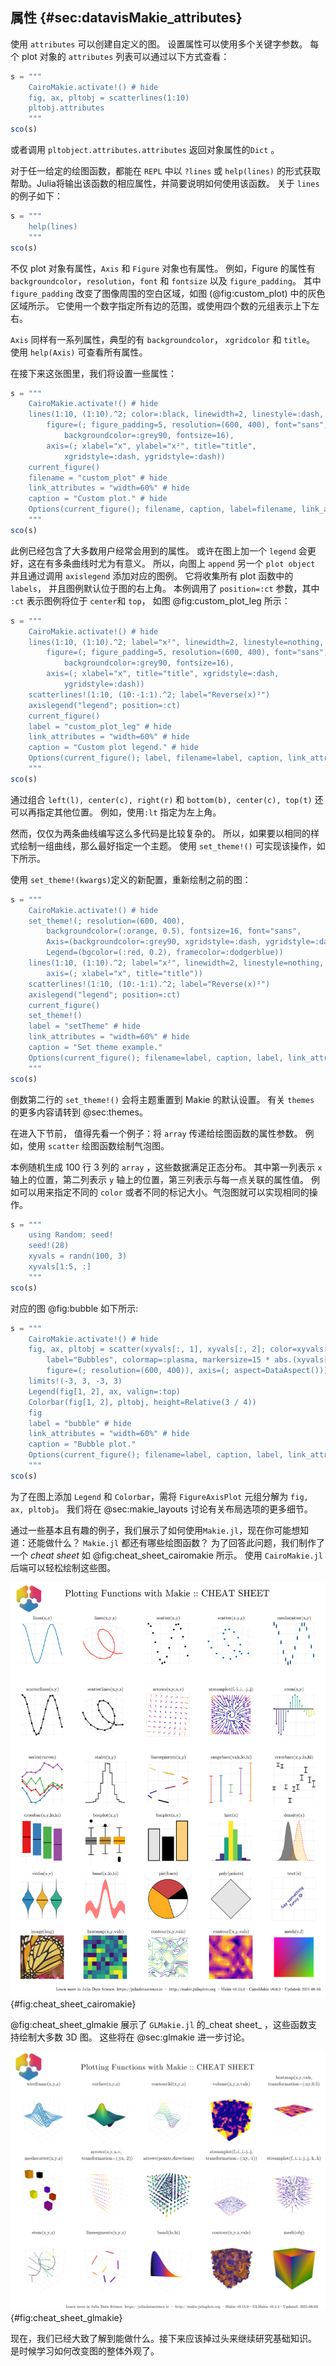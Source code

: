 ## 属性 {#sec:datavisMakie_attributes}

使用 `attributes` 可以创建自定义的图。
设置属性可以使用多个关键字参数。
每个 plot 对象的 `attributes` 列表可以通过以下方式查看：

```jl
s = """
    CairoMakie.activate!() # hide
    fig, ax, pltobj = scatterlines(1:10)
    pltobj.attributes
    """
sco(s)
```

或者调用 `pltobject.attributes.attributes` 返回对象属性的`Dict` 。

对于任一给定的绘图函数，都能在 `REPL` 中以 `?lines` 或 `help(lines)` 的形式获取帮助。Julia将输出该函数的相应属性，并简要说明如何使用该函数。
关于 `lines` 的例子如下：

```jl
s = """
    help(lines)
    """
sco(s)
```

不仅 plot 对象有属性，`Axis` 和 `Figure` 对象也有属性。
例如，Figure 的属性有 `backgroundcolor`，`resolution`，`font` 和 `fontsize` 以及 `figure_padding`。 其中 `figure_padding` 改变了图像周围的空白区域，如图 (@fig:custom_plot) 中的灰色区域所示。
它使用一个数字指定所有边的范围，或使用四个数的元组表示上下左右。

`Axis` 同样有一系列属性，典型的有 `backgroundcolor`， `xgridcolor` 和 `title`。
使用 `help(Axis)` 可查看所有属性。

在接下来这张图里，我们将设置一些属性：

```jl
s = """
    CairoMakie.activate!() # hide
    lines(1:10, (1:10).^2; color=:black, linewidth=2, linestyle=:dash,
        figure=(; figure_padding=5, resolution=(600, 400), font="sans",
            backgroundcolor=:grey90, fontsize=16),
        axis=(; xlabel="x", ylabel="x²", title="title",
            xgridstyle=:dash, ygridstyle=:dash))
    current_figure()
    filename = "custom_plot" # hide
    link_attributes = "width=60%" # hide
    caption = "Custom plot." # hide
    Options(current_figure(); filename, caption, label=filename, link_attributes) # hide
    """
sco(s)
```

此例已经包含了大多数用户经常会用到的属性。
或许在图上加一个 `legend` 会更好，这在有多条曲线时尤为有意义。
所以，向图上 `append` 另一个 `plot object` 并且通过调用 `axislegend` 添加对应的图例。
它将收集所有 plot 函数中的 `labels`， 并且图例默认位于图的右上角。
本例调用了 `position=:ct` 参数，其中 `:ct` 表示图例将位于 `center`和 `top`， 如图 @fig:custom_plot_leg 所示：

```jl
s = """
    CairoMakie.activate!() # hide
    lines(1:10, (1:10).^2; label="x²", linewidth=2, linestyle=nothing,
        figure=(; figure_padding=5, resolution=(600, 400), font="sans",
            backgroundcolor=:grey90, fontsize=16),
        axis=(; xlabel="x", title="title", xgridstyle=:dash,
            ygridstyle=:dash))
    scatterlines!(1:10, (10:-1:1).^2; label="Reverse(x)²")
    axislegend("legend"; position=:ct)
    current_figure()
    label = "custom_plot_leg" # hide
    link_attributes = "width=60%" # hide
    caption = "Custom plot legend." # hide
    Options(current_figure(); label, filename=label, caption, link_attributes) # hide
    """
sco(s)
```

通过组合 `left(l), center(c), right(r)` 和 `bottom(b), center(c), top(t)` 还可以再指定其他位置。
例如，使用`:lt` 指定为左上角。

然而，仅仅为两条曲线编写这么多代码是比较复杂的。
所以，如果要以相同的样式绘制一组曲线，那么最好指定一个主题。
使用 `set_theme!()` 可实现该操作，如下所示。

使用 `set_theme!(kwargs)`定义的新配置，重新绘制之前的图：

```jl
s = """
    CairoMakie.activate!() # hide
    set_theme!(; resolution=(600, 400),
        backgroundcolor=(:orange, 0.5), fontsize=16, font="sans",
        Axis=(backgroundcolor=:grey90, xgridstyle=:dash, ygridstyle=:dash),
        Legend=(bgcolor=(:red, 0.2), framecolor=:dodgerblue))
    lines(1:10, (1:10).^2; label="x²", linewidth=2, linestyle=nothing,
        axis=(; xlabel="x", title="title"))
    scatterlines!(1:10, (10:-1:1).^2; label="Reverse(x)²")
    axislegend("legend"; position=:ct)
    current_figure()
    set_theme!()
    label = "setTheme" # hide
    link_attributes = "width=60%" # hide
    caption = "Set theme example."
    Options(current_figure(); filename=label, caption, label, link_attributes) # hide
    """
sco(s)
```

倒数第二行的 `set_theme!()` 会将主题重置到 Makie 的默认设置。
有关 `themes` 的更多内容请转到 @sec:themes。

在进入下节前， 值得先看一个例子：将 `array` 传递给绘图函数的属性参数。
例如，使用 `scatter` 绘图函数绘制气泡图。

本例随机生成 100 行 3 列的 `array` ，这些数据满足正态分布。
其中第一列表示 `x` 轴上的位置，第二列表示 `y` 轴上的位置，第三列表示与每一点关联的属性值。
例如可以用来指定不同的 `color` 或者不同的标记大小。气泡图就可以实现相同的操作。

```jl
s = """
    using Random: seed!
    seed!(28)
    xyvals = randn(100, 3)
    xyvals[1:5, :]
    """
sco(s)
```

对应的图 @fig:bubble 如下所示:

```jl
s = """
    CairoMakie.activate!() # hide
    fig, ax, pltobj = scatter(xyvals[:, 1], xyvals[:, 2]; color=xyvals[:, 3],
        label="Bubbles", colormap=:plasma, markersize=15 * abs.(xyvals[:, 3]),
        figure=(; resolution=(600, 400)), axis=(; aspect=DataAspect()))
    limits!(-3, 3, -3, 3)
    Legend(fig[1, 2], ax, valign=:top)
    Colorbar(fig[1, 2], pltobj, height=Relative(3 / 4))
    fig
    label = "bubble" # hide
    link_attributes = "width=60%" # hide
    caption = "Bubble plot."
    Options(current_figure(); filename=label, caption, label, link_attributes) # hide
    """
sco(s)
```

为了在图上添加 `Legend` 和 `Colorbar`，需将 `FigureAxisPlot` 元组分解为 `fig, ax, pltobj`。
我们将在 @sec:makie_layouts 讨论有关布局选项的更多细节。

通过一些基本且有趣的例子，我们展示了如何使用`Makie.jl`，现在你可能想知道：还能做什么？
`Makie.jl` 都还有哪些绘图函数？
为了回答此问题，我们制作了一个 _cheat sheet_ 如 @fig:cheat_sheet_cairomakie 所示。
使用 `CairoMakie.jl` 后端可以轻松绘制这些图。

![Plotting functions: Cheat Sheet. Output given by Cairomakie.](images/makiePlottingFunctionsHide.png){#fig:cheat_sheet_cairomakie}

@fig:cheat_sheet_glmakie 展示了 `GLMakie.jl` 的_cheat sheet_ ，这些函数支持绘制大多数 3D 图。
这些将在 @sec:glmakie 进一步讨论。

![Plotting functions: Cheat Sheet. Output given by GLMakie.](images/GLMakiePlottingFunctionsHide.png){#fig:cheat_sheet_glmakie}

现在，我们已经大致了解到能做什么。接下来应该掉过头来继续研究基础知识。
是时候学习如何改变图的整体外观了。

